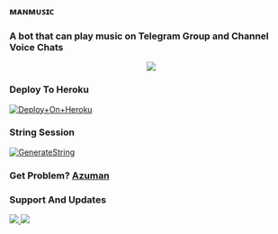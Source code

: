 ### ᴍᴀɴᴍᴜꜱɪᴄ

### A bot that can play music on Telegram Group and Channel Voice Chats

<p align="center"><a href="https://t.me/https://t.me/AzumanProjects"><img src="https://telegra.ph/file/cfd881b09f26fbe7a3fe0.jpg"></a></p>


### Deploy To Heroku

[![Deploy+On+Heroku](https://www.herokucdn.com/deploy/button.svg)](https://heroku.com/deploy?template=https://github.com/dhimasazman/ManMusic)



### String Session

[![GenerateString](https://img.shields.io/badge/repl.it-generateString-yellowgreen)](https://replit.com/@DhimasAzman/Get-Session)

### Get Problem? [Azuman](https://t.me/erojistrix)

### Support And Updates
<a href="https://t.me/https://t.me/AzumanProjects"><img src="https://img.shields.io/badge/ᴊᴏɪɴ-sᴜᴘᴘᴏʀᴛ%20sᴜᴘᴘᴏʀᴛ-black.svg?style=for-the-badge&logo=Telegram">
<a href="https://t.me/AzumanSquad"><img src="https://img.shields.io/badge/ᴊᴏɪɴ-ᴄʜᴀɴɴᴇʟ%20ᴜᴘᴅᴀᴛᴇ-black.svg?style=for-the-badge&logo=Telegram">
